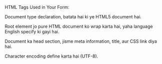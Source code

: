 HTML Tags Used in Your Form:

<!DOCTYPE html>

Document type declaration, batata hai ki ye HTML5 document hai.

<html lang="en">

Root element jo pure HTML document ko wrap karta hai, yaha language English specify ki gayi hai.

<head>

Document ka head section, jisme meta information, title, aur CSS link diya hai.

<meta charset="UTF-8">

Character encoding define karta hai (UTF-8).

<title>

Page ka title jo browser tab me dikhega.

<link rel="stylesheet" href="style.css">

External CSS stylesheet ko link karta hai.

<body>

Webpage ka visible content yahi likha jata hai.

<form>

Form element jo user input submit karne ke liye use hota hai.

<h2>

Section headings ke liye use hota hai (e.g., "Personal Information", "Job Details").

<div class="form-group">

Form ke individual groups ko logically aur styling ke liye wrap karta hai.

<label>

Input field ke label ko define karta hai.

<input>

Different types ke input fields jaise text, email, number, date, radio buttons.

<select>

Drop-down menu banane ke liye use hota hai.

<option>

Select element ke andar choices ko specify karta hai.

<textarea>

Multiple lines text input ke liye use hota hai (cover letter).

<button>

Submit button ke liye use hota hai.

CSS Ke Baare Mein (Style.css)

Tumne <link rel="stylesheet" href="style.css"> likha hai matlab ek external CSS file hai jisme styling hogi. Generally, CSS se tum form ko visually achha bana sakte ho, jaise:

Form Layout: Form fields ko align karna, spacing dena.

Colors: Background color, button colors, hover effects.

Fonts: Font size, family, weight.

Borders and Padding: Input boxes ko smooth look dena.

Responsiveness: Form ko mobile friendly banana.
